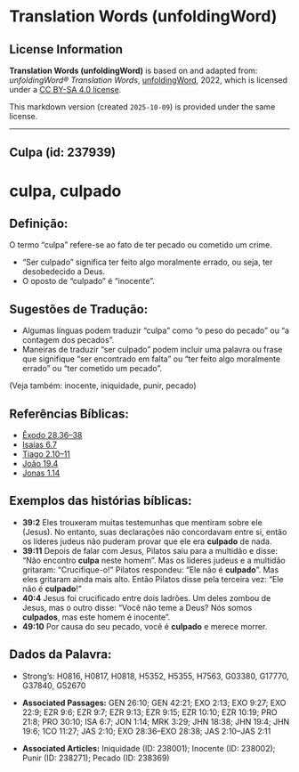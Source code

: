 # Translation Words (unfoldingWord)

## License Information

**Translation Words (unfoldingWord)** is based on and adapted from: _unfoldingWord® Translation Words_, [unfoldingWord](https://unfoldingword.org/utw), 2022, which is licensed under a [CC BY-SA 4.0 license](https://creativecommons.org/licenses/by-sa/4.0/legalcode.en).

This markdown version (created `2025-10-09`) is provided under the same license.



--------------------------------

## Culpa (id: 237939)

culpa, culpado
==============

Definição:
----------

O termo “culpa” refere\-se ao fato de ter pecado ou cometido um crime.

* “Ser culpado” significa ter feito algo moralmente errado, ou seja, ter desobedecido a Deus.
* O oposto de “culpado” é “inocente”.

Sugestões de Tradução:
----------------------

* Algumas línguas podem traduzir “culpa” como “o peso do pecado” ou “a contagem dos pecados”.
* Maneiras de traduzir “ser culpado” podem incluir uma palavra ou frase que signifique “ser encontrado em falta” ou “ter feito algo moralmente errado” ou “ter cometido um pecado”.

(Veja também: inocente, iniquidade, punir, pecado)

Referências Bíblicas:
---------------------

* [Êxodo 28\.36–38](https://ref.ly/Exod28:36-Exod28:38)
* [Isaías 6\.7](https://ref.ly/Isa6:7)
* [Tiago 2\.10–11](https://ref.ly/Jas2:10-Jas2:11)
* [João 19\.4](https://ref.ly/John19:4)
* [Jonas 1\.14](https://ref.ly/Jonah1:14)

Exemplos das histórias bíblicas:
--------------------------------

* **39:2** Eles trouxeram muitas testemunhas que mentiram sobre ele (Jesus). No entanto, suas declarações não concordavam entre si, então os líderes judeus não puderam provar que ele era **culpado** de nada.
* **39:11** Depois de falar com Jesus, Pilatos saiu para a multidão e disse: “Não encontro **culpa** neste homem”. Mas os líderes judeus e a multidão gritaram: “Crucifique\-o!” Pilatos respondeu: “Ele não é **culpado**”. Mas eles gritaram ainda mais alto. Então Pilatos disse pela terceira vez: “Ele não é **culpado**!”
* **40:4** Jesus foi crucificado entre dois ladrões. Um deles zombou de Jesus, mas o outro disse: “Você não teme a Deus? Nós somos **culpados**, mas este homem é inocente”.
* **49:10** Por causa do seu pecado, você é **culpado** e merece morrer.

Dados da Palavra:
-----------------

* Strong’s: H0816, H0817, H0818, H5352, H5355, H7563, G03380, G17770, G37840, G52670

* **Associated Passages:** GEN 26:10; GEN 42:21; EXO 2:13; EXO 9:27; EXO 22:9; EZR 9:6; EZR 9:7; EZR 9:13; EZR 9:15; EZR 10:10; EZR 10:19; PRO 21:8; PRO 30:10; ISA 6:7; JON 1:14; MRK 3:29; JHN 18:38; JHN 19:4; JHN 19:6; 1CO 11:27; JAS 2:10; EXO 28:36–EXO 28:38; JAS 2:10–JAS 2:11
* **Associated Articles:** Iniquidade (ID: 238001); Inocente (ID: 238002); Punir (ID: 238271); Pecado (ID: 238369)

